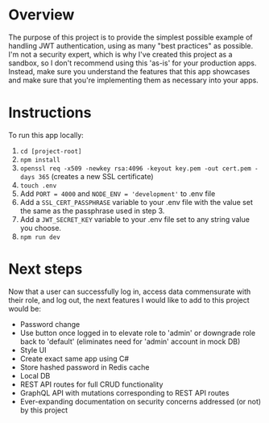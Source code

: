 # Overview

The purpose of this project is to provide the simplest possible example of handling JWT authentication, using as many "best practices" as possible. I'm not a security expert, which is why I've created this project as a sandbox, so I don't recommend using this 'as-is' for your production apps. Instead, make sure you understand the features that this app showcases and make sure that you're implementing them as necessary into your apps.

# Instructions

To run this app locally:

1. `cd [project-root]`
2. `npm install`
3. `openssl req -x509 -newkey rsa:4096 -keyout key.pem -out cert.pem -days 365` (creates a new SSL certificate)
4. `touch .env`
5. Add `PORT = 4000` and `NODE_ENV = 'development'` to .env file
6. Add a `SSL_CERT_PASSPHRASE` variable to your .env file with the value set the same as the passphrase used in step 3.
7. Add a `JWT_SECRET_KEY` variable to your .env file set to any string value you choose.
8. `npm run dev`

# Next steps

Now that a user can successfully log in, access data commensurate with their role, and log out, the next features I would like to add to this project would be:

- Password change
- Use button once logged in to elevate role to 'admin' or downgrade role back to 'default' (eliminates need for 'admin' account in mock DB)
- Style UI
- Create exact same app using C#
- Store hashed password in Redis cache
- Local DB
- REST API routes for full CRUD functionality
- GraphQL API with mutations corresponding to REST API routes
- Ever-expanding documentation on security concerns addressed (or not) by this project
